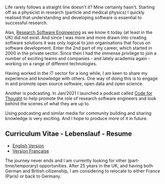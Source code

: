 Life rarely follows a straight line doesn't it?
Mine certainly hasn't. 
Starting off as a physicist in research (particle and medical physics) I quickly realised 
that understanding and developing software is essential to successful research.

Alas, [Research Software Engineering](https://www.software.ac.uk) as we know it today (at least in the UK) did not exist.
And since I was more and more drawn into creating software solutions it was only logical to join organisations that
focus on software development.
Enter the 2nd part of my career, which started in 2000 in the private sector. 
Since then I had the immense privilege to join a number of exciting teams and companies - and lately academia again - working 
on a range of different technologies. 

Having worked in the IT sector for a long while, I am keen to share my experience and knowledge with others. 
One way of doing this is to engage in and promote open source software, open data and open science.

Another is podcasting. In Jan/2021 I launched a podcast called [Code for Thought](https://codeforthought.buzzsprout.com) to help
promote the role of research software engineers and look behind the scenes of what they are up to.

Using podcasting and similar media for community building and sharing knowledge is very exciting. And I hope to
produce more of it in future.


## Curriculum Vitae - Lebenslauf - Resume

- [English Version](CV_EN.pdf)
- [Version Française](CV_FR.pdf)

The journey never ends and I am currently looking for other (part-time/temporary) opportunities.
After 25 years in the UK, and having both German and British citizenship, I am considering to relocate 
to either France (Paris) or back to Germany.

